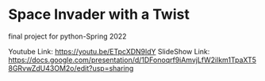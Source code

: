 # Space Invader with a Twist
final project for python-Spring 2022



Youtube Link: https://youtu.be/ETpcXDN9ldY 
SlideShow Link: https://docs.google.com/presentation/d/1DFonoqrf9iAmvjLfW2ilkm1TpaXT58GRvwZdU43OM2o/edit?usp=sharing

